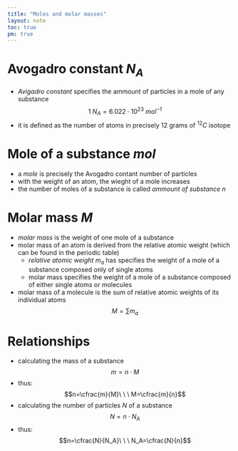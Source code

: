 ```yaml
---
title: "Moles and molar masses"
layout: note
toc: true
pm: true
---
```


# Avogadro constant $N_A$
- _Avigadro constant_ specifies the ammount of particles in a mole of any substance
$$1\ N_A=6.022\cdot{10^{23}}\ mol^{-1}$$
- it is defined as the number of atoms in precisely 12 grams of $^{12}C$ isotope
# Mole of a substance $mol$
- a _mole_ is precisely the Avogadro contant number of particles
- with the weight of an atom, the wieght of a mole increases
- the number of moles of a substance is called _ammount of substance_ $n$
# Molar mass $M$
- _molar mass_ is the weight of one mole of a substance
- molar mass of an atom is derived from the relative atomic weight (which can be found in the periodic table)
    - _relative atomic weight_ $m_a$ has specifies the weight of a mole of a substance composed only of single atoms
    - molar mass specifies the weight of a mole of a substance composed of either single atoms or molecules
- molar mass of a molecule is the sum of relative atomic weights of its individual atoms
$$M=\sum{m_a}$$
# Relationships
- calculating the mass of a substance
$$m=n\cdot{M}$$
- thus:
$$n=\cfrac{m}{M}\ \ \ M=\cfrac{m}{n}$$
- calculating the number of particles $N$ of a substance
$$N=n\cdot{N_A}$$
- thus:
$$n=\cfrac{N}{N_A}\ \ \ N_A=\cfrac{N}{n}$$